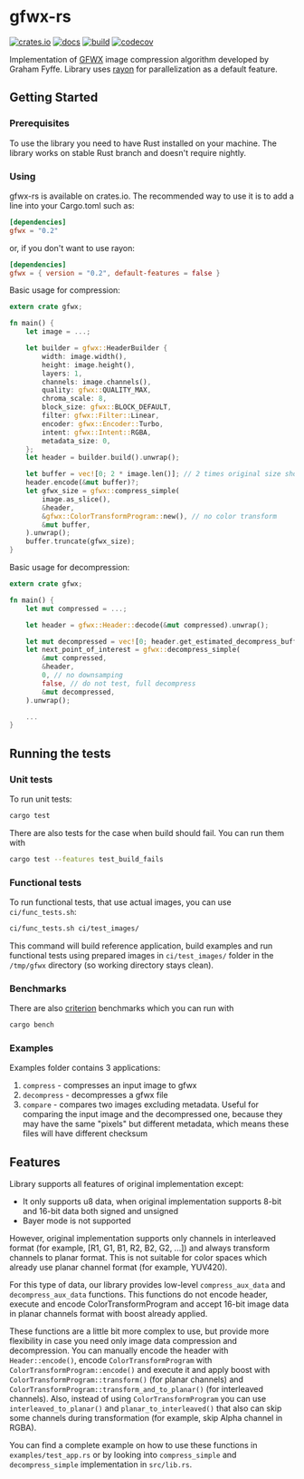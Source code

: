 # gfwx-rs

[![crates.io](https://img.shields.io/crates/v/gfwx.svg)](https://crates.io/crates/gfwx)
[![docs](https://docs.rs/gfwx/badge.svg)](https://docs.rs/gfwx)
[![build](https://travis-ci.com/vaffeine/gfwx-rs.svg?branch=master)](https://travis-ci.com/vaffeine/gfwx-rs)
[![codecov](https://codecov.io/gh/vaffeine/gfwx-rs/branch/master/graph/badge.svg)](https://codecov.io/gh/vaffeine/gfwx-rs/branch/master)

Implementation of [GFWX](http://www.gfwx.org/) image compression algorithm developed by Graham Fyffe.
Library uses [rayon](https://github.com/rayon-rs/rayon) for parallelization as a default feature.

## Getting Started

### Prerequisites

To use the library you need to have Rust installed on your machine. The library works on stable Rust branch and doesn't require nightly.

### Using

gfwx-rs is available on crates.io. The recommended way to use it is to add a line into your Cargo.toml such as:
```toml
[dependencies]
gfwx = "0.2"
```

or, if you don't want to use rayon:
```toml
[dependencies]
gfwx = { version = "0.2", default-features = false }
```

Basic usage for compression:

```rust
extern crate gfwx;

fn main() {
    let image = ...;

    let builder = gfwx::HeaderBuilder {
        width: image.width(),
        height: image.height(),
        layers: 1,
        channels: image.channels(),
        quality: gfwx::QUALITY_MAX,
        chroma_scale: 8,
        block_size: gfwx::BLOCK_DEFAULT,
        filter: gfwx::Filter::Linear,
        encoder: gfwx::Encoder::Turbo,
        intent: gfwx::Intent::RGBA,
        metadata_size: 0,
    };
    let header = builder.build().unwrap();

    let buffer = vec![0; 2 * image.len()]; // 2 times original size should always be enough
    header.encode(&mut buffer)?;
    let gfwx_size = gfwx::compress_simple(
        image.as_slice(),
        &header,
        &gfwx::ColorTransformProgram::new(), // no color transform
        &mut buffer,
    ).unwrap();
    buffer.truncate(gfwx_size);
}
```

Basic usage for decompression:

```rust
extern crate gfwx;

fn main() {
    let mut compressed = ...;

    let header = gfwx::Header::decode(&mut compressed).unwrap();

    let mut decompressed = vec![0; header.get_estimated_decompress_buffer_size()];
    let next_point_of_interest = gfwx::decompress_simple(
        &mut compressed,
        &header,
        0, // no downsamping
        false, // do not test, full decompress
        &mut decompressed,
    ).unwrap();

    ...
}
```

## Running the tests

### Unit tests

To run unit tests:
```bash
cargo test
```

There are also tests for the case when build should fail. You can run them with
```bash
cargo test --features test_build_fails
```

### Functional tests
To run functional tests, that use actual images, you can use `ci/func_tests.sh`:
```bash
ci/func_tests.sh ci/test_images/
```

This command will build reference application, build examples and run functional tests
using prepared images in `ci/test_images/` folder in the `/tmp/gfwx` directory
(so working directory stays clean).

### Benchmarks

There are also [criterion](https://github.com/japaric/criterion.rs) benchmarks which you can run with
```bash
cargo bench
```

### Examples

Examples folder contains 3 applications:
1. `compress` - compresses an input image to gfwx
2. `decompress` - decompresses a gfwx file
3. `compare` - compares two images excluding metadata. Useful for comparing the input image and the decompressed one, because they may have the same "pixels" but different metadata, which means these files will have different checksum

## Features

Library supports all features of original implementation except:
- It only supports u8 data, when original implementation supports 8-bit and 16-bit data both signed and unsigned
- Bayer mode is not supported

However, original implementation supports only channels in interleaved format (for example, [R1, G1, B1, R2, B2, G2, ...]) and always transform channels to planar format.
This is not suitable for color spaces which already use planar channel format (for example, YUV420).

For this type of data, our library provides low-level `compress_aux_data` and `decompress_aux_data` functions.
This functions do not encode header, execute and encode ColorTransformProgram and accept 16-bit image data in planar channels format with boost already applied.

These functions are a little bit more complex to use, but provide more flexibility in case you need only image data compression and decompression.
You can manually encode the header with `Header::encode()`, encode `ColorTransformProgram` with `ColorTransformProgram::encode()`
and execute it and apply boost with `ColorTransformProgram::transform()` (for planar channels) and `ColorTransformProgram::transform_and_to_planar()` (for interleaved channels).
Also, instead of using `ColorTransformProgram` you can use `interleaved_to_planar()` and `planar_to_interleaved()` that also can skip some channels during transformation (for example, skip Alpha channel in RGBA).

You can find a complete example on how to use these functions in `examples/test_app.rs` or by looking into `compress_simple` and `decompress_simple` implementation in `src/lib.rs`.
